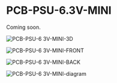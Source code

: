 # PCB-PSU-6.3V-MINI

Coming soon.

![PCB-PSU-6 3V-MINI-3D](https://github.com/user-attachments/assets/4ba1f311-683b-4f61-97ab-57eb93d1b0ac)

![PCB-PSU-6 3V-MINI-FRONT](https://github.com/user-attachments/assets/4afbee00-478c-4234-b7b8-9fd479e4a5d7)

![PCB-PSU-6 3V-MINI-BACK](https://github.com/user-attachments/assets/29f0f229-8385-4acc-9eac-5748c56349b2)

![PCB-PSU-6 3V-MINI-diagram](https://github.com/user-attachments/assets/84d70ea9-ab33-413b-89d8-a289126de15f)
